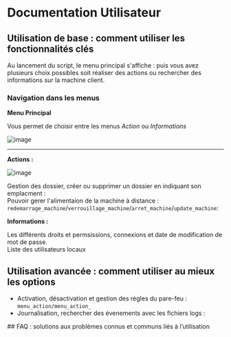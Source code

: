 # Documentation Utilisateur


## Utilisation de base : comment utiliser les fonctionnalités clés

Au lancement du script, le menu principal s'affiche :
puis vous avez plusieurs choix possibles soit réaliser des actions ou rechercher des informations sur la machine client.

### Navigation dans les menus

**Menu Principal**   

Vous permet de choisir entre les menus _Action_ ou _Informations_

![image](https://github.com/user-attachments/assets/e8f51c2b-44af-4fcf-991d-9aa6c1e61196)


________________________________________________________

**Actions :**

![image](https://github.com/user-attachments/assets/70359be3-1a70-4ae7-bd67-d25e65aca8f2)


Gestion des dossier, créer ou supprimer un dossier en indiquant son emplacment :         
Pouvoir gerer l'alimentaion de la machine à distance : `redemarrage_machine`/`verrouillage_machine`/`arret_machine`/`update_machine`:   



**Informations :**   

Les différents droits et permsissions, connexions et date de modification de mot de passe.    
Liste des utilisateurs locaux




## Utilisation avancée : comment utiliser au mieux les options

- Activation, désactivation et gestion des règles du pare-feu : `menu_action/menu_action_`
- Journalisation, rechercher des évenements avec les fichiers logs : 



## FAQ : solutions aux problèmes connus et communs liés à l’utilisation

